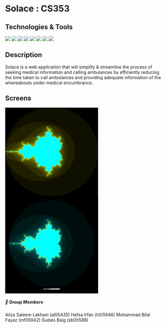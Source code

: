 
# Solace : CS353

## Technologies & Tools
![](https://img.shields.io/badge/Editor-VisualStudio-informational?style=flat&logo=intellij-idea&logoColor=white&color=2fbb8a)
![](https://img.shields.io/badge/Framework-.NET-informational?style=flat&logo=C++&logoColor=white&color=2bbc8a)
![](https://img.shields.io/badge/Code-Python-informational?style=flat&logo=python&logoColor=white&color=2bbc8a)
![](https://img.shields.io/badge/Code-JavaScript-informational?style=flat&logo=javascript&logoColor=white&color=2bbc8a)
![](https://img.shields.io/badge/Code-Html-informational?style=flat&logo=HTML&logoColor=white&color=2bbc8a)
![](https://img.shields.io/badge/Code-CSS-informational?style=flat&logo=CSS&logoColor=white&color=2bbc8a)
![](https://img.shields.io/badge/Language-C#-informational?style=flat&logo=C++&logoColor=white&color=2bbc8a)
![](https://img.shields.io/badge/Code-SQL-informational?style=flat&logo=C++&logoColor=white&color=2bbc8a)



##  Description

 Solace is a web application that will simplify & streamline the process of seeking medical information and calling ambulances by efficiently reducing the time taken to call ambulances and providing adequate information of the whereabouts under medical encumbrance. 



## Screens

<p float="left">
  <img height = 300px width = 300px align="center" src="https://github.com/HafsaI/Computer-Graphics/blob/main/images/mandelbrot_cpu.png" />
  <img height = 300px width = 300px align="center" src="https://github.com/HafsaI/Computer-Graphics/blob/main/images/mandelbrot_gpu.png" />
 

</p>

##### &#128101; Group Members
Aliza Saleem Lakhani (al05435)
Hafsa Irfan (hi05946)
Mohammad Bilal Fayaz (mf05942)
Sudais Baig (sb05588)


 <!-- <details>
  <summary>Homeworks</summary>
   
</details> -->
